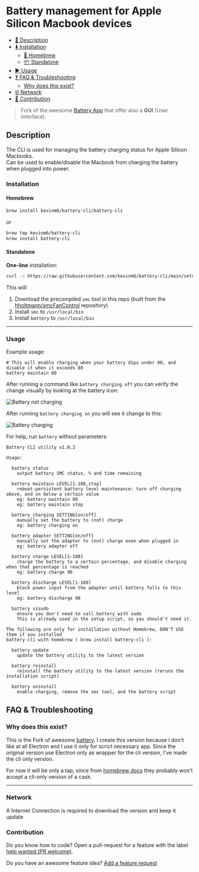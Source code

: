 # Battery management for Apple Silicon Macbook devices

<!--toc:start-->
- [📃 Description](#description)
- [⬇️  Installation](#installation)
  - [🍺 Homebrew](#homebrew)
  - [📦 Standalone](#standalone)
- [▶️  Usage](#usage)
- [❓ FAQ & Troubleshooting](#faq-troubleshooting)
  - [Why does this exist?](#why-does-this-exist)
- [🌐  Network](#network)
- [👥 Contribution](#contribution)
<!--toc:end-->


> Fork of the awesome [Battery App](https://github.com/actuallymentor/battery) that offer also a **GUI** (User Interface).

## Description

The CLI is used for managing the battery charging status for Apple Silicon Macbooks.\
Can be used to enable/disable the Macbook from charging the battery when plugged into power.

### Installation

#### Homebrew

  ```bash
  brew install kevinm6/battery-cli/battery-cli
  ```
  *or*

  ```bash
  brew tap kevinm6/battery-cli
  brew install battery-cli
  ```

#### Standalone

**One-line** installation:

  ```bash
  curl -s https://raw.githubusercontent.com/kevinm6/battery-cli/main/setup.sh | bash
  ```

This will:

1. Download the precompiled `smc` tool in this repo (built from the [hholtmann/smcFanControl]( https://github.com/hholtmann/smcFanControl.git ) repository)
2. Install `smc` to `/usr/local/bin`
3. Install `battery` to `/usr/local/bin`

---

### Usage

Example usage:

```shell
# This will enable charging when your battery dips under 80, and disable it when it exceeds 80
battery maintain 80
```

After running a command like `battery charging off` you can verify the change visually by looking at the battery icon:

![Battery not charging](./screenshots/not-charging-screenshot.png)

After running `battery charging on` you will see it change to this:

![Battery charging](./screenshots/charging-screenshot.png)


For help, run `battery` without parameters:

```
Battery CLI utility v1.0.2

Usage:

  battery status
    output battery SMC status, % and time remaining

  battery maintain LEVEL[1-100,stop]
    reboot-persistent battery level maintenance: turn off charging above, and on below a certain value
    eg: battery maintain 80
    eg: battery maintain stop

  battery charging SETTING[on/off]
    manually set the battery to (not) charge
    eg: battery charging on

  battery adapter SETTING[on/off]
    manually set the adapter to (not) charge even when plugged in
    eg: battery adapter off

  battery charge LEVEL[1-100]
    charge the battery to a certain percentage, and disable charging when that percentage is reached
    eg: battery charge 90

  battery discharge LEVEL[1-100]
    block power input from the adapter until battery falls to this level
    eg: battery discharge 90

  battery visudo
    ensure you don't need to call battery with sudo
    This is already used in the setup script, so you should't need it.

The following are only for installation without Homebrew, DON'T USE them if you installed
battery-cli with homebrew ( brew install battery-cli ):

  battery update
    update the battery utility to the latest version

  battery reinstall
    reinstall the battery utility to the latest version (reruns the installation script)

  battery uninstall
    enable charging, remove the smc tool, and the battery script
```

## FAQ & Troubleshooting

### Why does this exist?

This is the Fork of awesome [battery](https://github.com/actuallymentor/battery).
I create this version because I don't like at all Electron and I use it only for scrict
necessary app. Since the original version use Electron only as wrapper for the cli version,
I've made the cli only version.

For now it will be only a tap, since from [homebrew docs](https://docs.brew.sh) they probably
won't accept a cli-only version of a cask.

---

### Network

A Internet Connection is required to download the version and keep it update

### Contribution

Do you know how to code? Open a pull-request for a feature with the label [help wanted (PR welcome)](https://github.com/kevinm6/battery-cli/labels/help%20wanted%20%28PR%20welcome%29).

Do you have an awesome feature idea? [Add a feature request](https://github.com/kevinm6/battery-cli/issues/new/choose)
